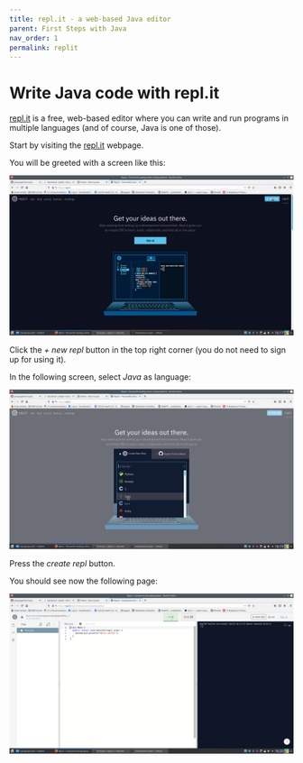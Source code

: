 ```yaml
---
title: repl.it - a web-based Java editor
parent: First Steps with Java
nav_order: 1
permalink: replit
---
```

# Write Java code with repl.it
[repl.it](https://repl.it/) is a free, web-based editor where you can write and run programs in multiple languages (and of course, Java is one of those).

Start by visiting the [repl.it](https://repl.it/) webpage.

You will be greeted with a screen like this:

![repl.it start page](replit1.png)

Click the *+ new repl* button in the top right corner (you do not need to sign up for using it).

In the following screen, select *Java* as language:

![repl.it select language page](replit2.png)

Press the *create repl* button.

You should see now the following page:

![repl.it select language page](replit3.png)